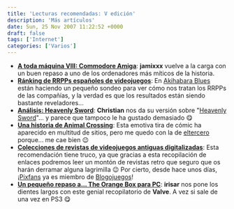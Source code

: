 ```yaml
---
title: 'Lecturas recomendadas: V edición'
description: 'Más artículos'
date: Sun, 25 Nov 2007 11:22:52 +0000
draft: false
tags: ['Internet']
categories: ['Varios']
---
```


*   [**A toda máquina VIII: Commodore Amiga**](http://www.lacoctelera.com/jaimixx/post/2007/11/19/a-toda-maaquina-viii-commodore-amiga): **jamixxx** vuelve a la carga con un buen repaso a uno de los ordenadores más míticos de la historia.
*   [**Ránking de RRPPs españoles de videojuegos**](http://akihabarablues.com/?p=1993): En [Akihabara Blues](http://akihabarablues.com/) están haciendo un pequeño sondeo para ver cómo nos tratan los RRPPs de las compañías, y la verdad es que los resultados están siendo bastante reveladores...
*   [**Análisis: Heavenly Sword**](http://eldesafiodigital.com/blog/2007/11/19/analisis-heavenly-sword/): **Christian** nos da su versión sobre "[Heavenly Sword](/heavenly-sword-espadazos-de-diseno/)"... y parece que tampoco le ha gustado demasiado :yum:
*   [**Una historia de Animal Crossing**](http://www.eltercero.net/2007/11/21/una-historia-de-animal-crossing/): Esta emotiva tira de cómic ha aparecido en multitud de sitios, pero me quedo con la de [eltercero](http://www.eltercero.net/) porque... me cae bien :wink:
*   [**Colecciones de revistas de videojuegos antiguas digitalizadas**](http://www.pixfans.com/colecciones-de-revistas-de-videojuegos-antiguas-digitalizadas/): Esta recomendación tiene truco, ya que gracias a esta recopilación de enlaces podremos leer un montón de revistas retro que seguro que os harán derramar alguna lagrimilla :wink: Por cierto, desde hace unos días, ¡[Pixfans](http://www.pixfans.com/) ya es miembro de [Blogojuegos](http://www.blogojuegos.com/)!
*   [**Un pequeño repaso a… The Orange Box para PC**](http://vgchannel.net/2007/11/un-pequeno-repaso-a%e2%80%a6-the-orange-box-para-pc.html#more-1959): **irisar** nos pone los dientes largos con este genial recopilatorio de **Valve**. A vez si sale de una vez en PS3 :yum: